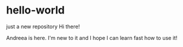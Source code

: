 # hello-world
just a new repository
Hi there!

Andreea is here. I'm new to it and I hope I can learn fast how to use it!
